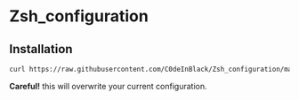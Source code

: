 # Zsh_configuration

## Installation

```bash
curl https://raw.githubusercontent.com/C0deInBlack/Zsh_configuration/main/.zshrc > ~/.zshrc
```

**Careful!** this will overwrite your current configuration.
